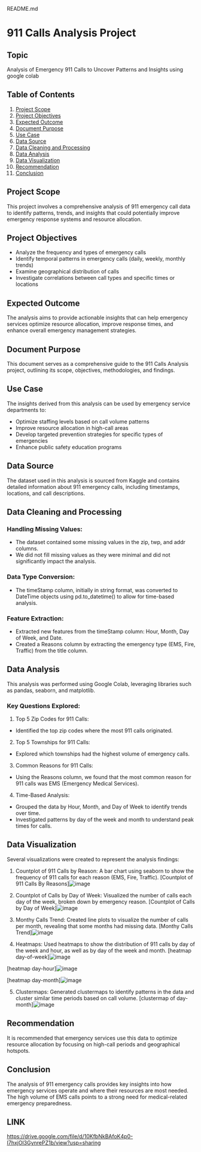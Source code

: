 README.md
# 911 Calls Analysis Project

## Topic
Analysis of Emergency 911 Calls to Uncover Patterns and Insights using google colab

## Table of Contents
1. [Project Scope](#project-scope)
2. [Project Objectives](#project-objectives)
3. [Expected Outcome](#expected-outcome)
4. [Document Purpose](#document-purpose)
5. [Use Case](#use-case)
6. [Data Source](#data-source)
7. [Data Cleaning and Processing](#data-cleaning-and-processing)
8. [Data Analysis](#data-analysis)
9. [Data Visualization](#data-visualization)
10. [Recommendation](#recommendation)
11. [Conclusion](#conclusion)

## Project Scope
This project involves a comprehensive analysis of 911 emergency call data to identify patterns, trends, and insights that could potentially improve emergency response systems and resource allocation.

## Project Objectives
- Analyze the frequency and types of emergency calls
- Identify temporal patterns in emergency calls (daily, weekly, monthly trends)
- Examine geographical distribution of calls
- Investigate correlations between call types and specific times or locations

## Expected Outcome
The analysis aims to provide actionable insights that can help emergency services optimize resource allocation, improve response times, and enhance overall emergency management strategies.

## Document Purpose
This document serves as a comprehensive guide to the 911 Calls Analysis project, outlining its scope, objectives, methodologies, and findings.

## Use Case
The insights derived from this analysis can be used by emergency service departments to:
- Optimize staffing levels based on call volume patterns
- Improve resource allocation in high-call areas
- Develop targeted prevention strategies for specific types of emergencies
- Enhance public safety education programs

## Data Source
The dataset used in this analysis is sourced from Kaggle and contains detailed information about 911 emergency calls, including timestamps, locations, and call descriptions.

## Data Cleaning and Processing
### Handling Missing Values:
* The dataset contained some missing values in the zip, twp, and addr columns.
* We did not fill missing values as they were minimal and did not significantly impact the analysis.
### Data Type Conversion:
* The timeStamp column, initially in string format, was converted to DateTime objects using pd.to_datetime() to allow for time-based analysis.
### Feature Extraction:
* Extracted new features from the timeStamp column: Hour, Month, Day of Week, and Date.
* Created a Reasons column by extracting the emergency type (EMS, Fire, Traffic) from the title column.

## Data Analysis
This analysis was performed using Google Colab, leveraging libraries such as pandas, seaborn, and matplotlib.

### Key Questions Explored:
1. Top 5 Zip Codes for 911 Calls:
* Identified the top zip codes where the most 911 calls originated.
2. Top 5 Townships for 911 Calls:
* Explored which townships had the highest volume of emergency calls.
3. Common Reasons for 911 Calls:
* Using the Reasons column, we found that the most common reason for 911 calls was EMS (Emergency Medical Services).
4. Time-Based Analysis:
* Grouped the data by Hour, Month, and Day of Week to identify trends over time.
* Investigated patterns by day of the week and month to understand peak times for calls.


## Data Visualization
Several visualizations were created to represent the analysis findings:

1. Countplot of 911 Calls by Reason:
A bar chart using seaborn to show the frequency of 911 calls for each reason (EMS, Fire, Traffic).
[Countplot of 911 Calls By Reasons]![image](https://github.com/user-attachments/assets/e6ccef33-a2e9-4907-9dbd-4fbc43cb5c57)

2. Countplot of Calls by Day of Week:
Visualized the number of calls each day of the week, broken down by emergency reason.
[Countplot of Calls by Day of Week]![image](https://github.com/user-attachments/assets/25a0fb6d-b57d-4c86-a436-6ec0650695c9)

3. Monthy Calls Trend:
Created line plots to visualize the number of calls per month, revealing that some months had missing data.
[Monthy Calls Trend]![image](https://github.com/user-attachments/assets/78c30b02-88c1-4f9a-aabe-4f1cd8732537)

4. Heatmaps:
Used heatmaps to show the distribution of 911 calls by day of the week and hour, as well as by day of the week and month.
[heatmap day-of-week]![image](https://github.com/user-attachments/assets/a58b1241-a296-437d-9710-c0dbf869ff99)

[heatmap day-hour]![image](https://github.com/user-attachments/assets/e3c9d460-6ba7-486f-b9db-7969484392dd)

[heatmap day-month]![image](https://github.com/user-attachments/assets/8ee01765-9e0b-495b-bc65-583ba8c13816)


5. Clustermaps:
Generated clustermaps to identify patterns in the data and cluster similar time periods based on call volume.
[clustermap of day-month]![image](https://github.com/user-attachments/assets/2404cdac-f915-4d0b-b6a4-2f9272450703)


## Recommendation
It is recommended that emergency services use this data to optimize resource allocation by focusing on high-call periods and geographical hotspots.

## Conclusion
The analysis of 911 emergency calls provides key insights into how emergency services operate and where their resources are most needed. The high volume of EMS calls points to a strong need for medical-related emergency preparedness. 

## LINK
https://drive.google.com/file/d/10KfbNkBAfoK4p0-I7hxjOl3GynrePZ1b/view?usp=sharing
